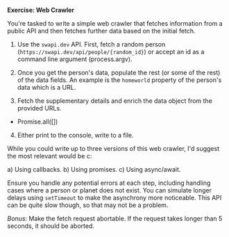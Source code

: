 **Exercise: Web Crawler**

You're tasked to write a simple web crawler that fetches information from a public API and then fetches further data based on the initial fetch.

1. Use the `swapi.dev` API. First, fetch a random person (`https://swapi.dev/api/people/{random_id}`) or accept an id as a command line argument (process.argv).

2. Once you get the person's data, populate the rest (or some of the rest) of the data fields. An example is the `homeworld` property of the person's data which is a URL.

3. Fetch the supplementary details and enrich the data object from the provided URLs.

- Promise.all([])

4. Either print to the console, write to a file.

While you could write up to three versions of this web crawler, I'd suggest the most relevant would be c:

a) Using callbacks.
b) Using promises.
c) Using async/await.

Ensure you handle any potential errors at each step, including handling cases where a person or planet does not exist. You can simulate longer delays using `setTimeout` to make the asynchrony more noticeable. This API can be quite slow though, so that may not be a problem.

_Bonus_: Make the fetch request abortable. If the request takes longer than 5 seconds, it should be aborted.

